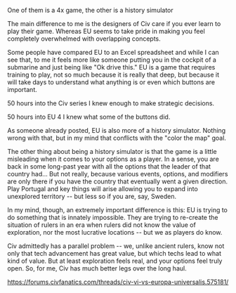 One of them is a 4x game, the other is a history simulator


The main difference to me is the designers of Civ care if you ever learn to play their game. Whereas EU seems to take pride in making you feel completely overwhelmed with overlapping concepts. 

Some people have compared EU to an Excel spreadsheet and while I can see that, to me it feels more like someone putting you in the cockpit of a submarine and just being like "Ok drive this." EU is a game that requires training to play, not so much because it is really that deep, but because it will take days to understand what anything is or even which buttons are important.

50 hours into the Civ series I knew enough to make strategic decisions.

50 hours into EU 4 I knew what some of the buttons did.


As someone already posted, EU is also more of a history simulator. Nothing wrong with that, but in my mind that conflicts with the "color the map" goal. 

The other thing about being a history simulator is that the game is a little misleading when it comes to your options as a player. In a sense, you are back in some long-past year with all the options that the leader of that country had... But not really, because various events, options, and modifiers are only there if you have the country that eventually went a given direction. Play Portugal and key things will arise allowing you to expand into unexplored territory -- but less so if you are, say, Sweden. 

In my mind, though, an extremely important difference is this: EU is trying to do something that is innately impossible. They are trying to re-create the situation of rulers in an era when rulers did not know the value of exploration, nor the most lucrative locations -- but we as players do know. 

Civ admittedly has a parallel problem -- we, unlike ancient rulers, know not only that tech advancement has great value, but which techs lead to what kind of value. But at least exploration feels real, and your options feel truly open. So, for me, Civ has much better legs over the long haul.

https://forums.civfanatics.com/threads/civ-vi-vs-europa-universalis.575181/